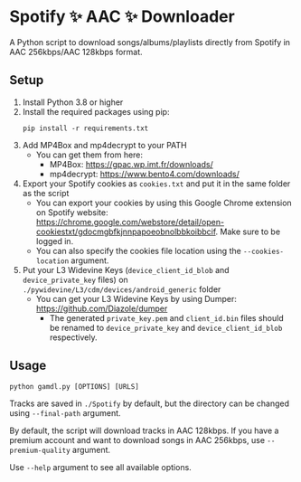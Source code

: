 # Spotify ✨ AAC ✨ Downloader
A Python script to download songs/albums/playlists directly from Spotify in AAC 256kbps/AAC 128kbps format.

## Setup
1. Install Python 3.8 or higher
2. Install the required packages using pip: 
    ```
    pip install -r requirements.txt
    ```
3. Add MP4Box and mp4decrypt to your PATH
    * You can get them from here:
        * MP4Box: https://gpac.wp.imt.fr/downloads/
        * mp4decrypt: https://www.bento4.com/downloads/
4. Export your Spotify cookies as `cookies.txt` and put it in the same folder as the script
    * You can export your cookies by using this Google Chrome extension on Spotify website: https://chrome.google.com/webstore/detail/open-cookiestxt/gdocmgbfkjnnpapoeobnolbbkoibbcif. Make sure to be logged in.
    * You can also specify the cookies file location using the `--cookies-location` argument.
5. Put your L3 Widevine Keys (`device_client_id_blob` and `device_private_key` files) on `./pywidevine/L3/cdm/devices/android_generic` folder
    * You can get your L3 Widevine Keys by using Dumper: https://github.com/Diazole/dumper
        * The generated `private_key.pem` and `client_id.bin` files should be renamed to `device_private_key` and `device_client_id_blob` respectively.

## Usage
```
python gamdl.py [OPTIONS] [URLS]
```
Tracks are saved in `./Spotify` by default, but the directory can be changed using `--final-path` argument.

By default, the script will download tracks in AAC 128kbps. If you have a premium account and want to download songs in AAC 256kbps, use `--premium-quality` argument.

Use `--help` argument to see all available options.
